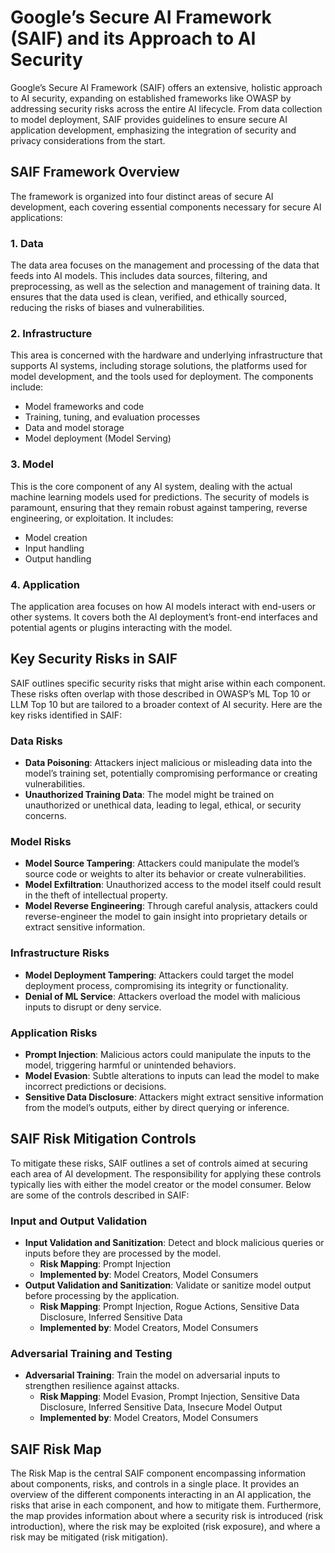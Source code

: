 # Google’s Secure AI Framework (SAIF) and its Approach to AI Security

Google’s Secure AI Framework (SAIF) offers an extensive, holistic approach to AI security, expanding on established frameworks like OWASP by addressing security risks across the entire AI lifecycle. From data collection to model deployment, SAIF provides guidelines to ensure secure AI application development, emphasizing the integration of security and privacy considerations from the start.

## SAIF Framework Overview

The framework is organized into four distinct areas of secure AI development, each covering essential components necessary for secure AI applications:

### 1. **Data**
The data area focuses on the management and processing of the data that feeds into AI models. This includes data sources, filtering, and preprocessing, as well as the selection and management of training data. It ensures that the data used is clean, verified, and ethically sourced, reducing the risks of biases and vulnerabilities.

### 2. **Infrastructure**
This area is concerned with the hardware and underlying infrastructure that supports AI systems, including storage solutions, the platforms used for model development, and the tools used for deployment. The components include:
- Model frameworks and code
- Training, tuning, and evaluation processes
- Data and model storage
- Model deployment (Model Serving)

### 3. **Model**
This is the core component of any AI system, dealing with the actual machine learning models used for predictions. The security of models is paramount, ensuring that they remain robust against tampering, reverse engineering, or exploitation. It includes:
- Model creation
- Input handling
- Output handling

### 4. **Application**
The application area focuses on how AI models interact with end-users or other systems. It covers both the AI deployment’s front-end interfaces and potential agents or plugins interacting with the model.

## Key Security Risks in SAIF

SAIF outlines specific security risks that might arise within each component. These risks often overlap with those described in OWASP’s ML Top 10 or LLM Top 10 but are tailored to a broader context of AI security. Here are the key risks identified in SAIF:

### Data Risks
- **Data Poisoning**: Attackers inject malicious or misleading data into the model’s training set, potentially compromising performance or creating vulnerabilities.
- **Unauthorized Training Data**: The model might be trained on unauthorized or unethical data, leading to legal, ethical, or security concerns.

### Model Risks
- **Model Source Tampering**: Attackers could manipulate the model’s source code or weights to alter its behavior or create vulnerabilities.
- **Model Exfiltration**: Unauthorized access to the model itself could result in the theft of intellectual property.
- **Model Reverse Engineering**: Through careful analysis, attackers could reverse-engineer the model to gain insight into proprietary details or extract sensitive information.

### Infrastructure Risks
- **Model Deployment Tampering**: Attackers could target the model deployment process, compromising its integrity or functionality.
- **Denial of ML Service**: Attackers overload the model with malicious inputs to disrupt or deny service.

### Application Risks
- **Prompt Injection**: Malicious actors could manipulate the inputs to the model, triggering harmful or unintended behaviors.
- **Model Evasion**: Subtle alterations to inputs can lead the model to make incorrect predictions or decisions.
- **Sensitive Data Disclosure**: Attackers might extract sensitive information from the model’s outputs, either by direct querying or inference.

## SAIF Risk Mitigation Controls

To mitigate these risks, SAIF outlines a set of controls aimed at securing each area of AI development. The responsibility for applying these controls typically lies with either the model creator or the model consumer. Below are some of the controls described in SAIF:

### Input and Output Validation
- **Input Validation and Sanitization**: Detect and block malicious queries or inputs before they are processed by the model.
    - **Risk Mapping**: Prompt Injection
    - **Implemented by**: Model Creators, Model Consumers
- **Output Validation and Sanitization**: Validate or sanitize model output before processing by the application.
    - **Risk Mapping**: Prompt Injection, Rogue Actions, Sensitive Data Disclosure, Inferred Sensitive Data
    - **Implemented by**: Model Creators, Model Consumers

### Adversarial Training and Testing
- **Adversarial Training**: Train the model on adversarial inputs to strengthen resilience against attacks.
    - **Risk Mapping**: Model Evasion, Prompt Injection, Sensitive Data Disclosure, Inferred Sensitive Data, Insecure Model Output
    - **Implemented by**: Model Creators, Model Consumers

## SAIF Risk Map

The Risk Map is the central SAIF component encompassing information about components, risks, and controls in a single place. It provides an overview of the different components interacting in an AI application, the risks that arise in each component, and how to mitigate them. Furthermore, the map provides information about where a security risk is introduced (risk introduction), where the risk may be exploited (risk exposure), and where a risk may be mitigated (risk mitigation).
